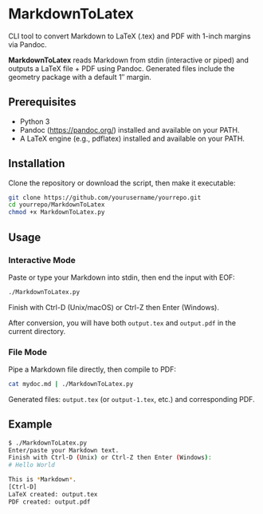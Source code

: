 # MarkdownToLatex

CLI tool to convert Markdown to LaTeX (.tex) and PDF with 1-inch margins via Pandoc.

**MarkdownToLatex** reads Markdown from stdin (interactive or piped) and outputs a LaTeX file + PDF using Pandoc.
Generated files include the geometry package with a default 1″ margin.

## Prerequisites

- Python 3
- Pandoc (https://pandoc.org/) installed and available on your PATH.
- A LaTeX engine (e.g., pdflatex) installed and available on your PATH.

## Installation

Clone the repository or download the script, then make it executable:

```bash
git clone https://github.com/yourusername/yourrepo.git
cd yourrepo/MarkdownToLatex
chmod +x MarkdownToLatex.py
```

## Usage


### Interactive Mode

Paste or type your Markdown into stdin, then end the input with EOF:

```bash
./MarkdownToLatex.py
```

Finish with Ctrl-D (Unix/macOS) or Ctrl-Z then Enter (Windows).

After conversion, you will have both `output.tex` and `output.pdf` in the current directory.

### File Mode

Pipe a Markdown file directly, then compile to PDF:

```bash
cat mydoc.md | ./MarkdownToLatex.py
```

Generated files: `output.tex` (or `output-1.tex`, etc.) and corresponding PDF.

## Example

```bash
$ ./MarkdownToLatex.py
Enter/paste your Markdown text.
Finish with Ctrl-D (Unix) or Ctrl-Z then Enter (Windows):
# Hello World

This is *Markdown*.
[Ctrl-D]
LaTeX created: output.tex
PDF created: output.pdf
```